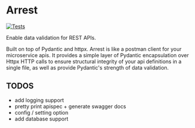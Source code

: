 # Arrest

[![Tests](https://github.com/s-bose/arrest/actions/workflows/tests.yml/badge.svg)](https://github.com/s-bose/arrest/actions/workflows/tests.yml)


Enable data validation for REST APIs.

Built on top of Pydantic and httpx.
Arrest is like a postman client for your microservice apis. It provides a simple layer of Pydantic encapsulation over Httpx HTTP calls to ensure structural integrity of your api definitions in a single file, as well as provide Pydantic's strength of data validation.

## TODOS

- add logging support
- pretty print apispec + generate swagger docs
- config / setting option
- add database support
